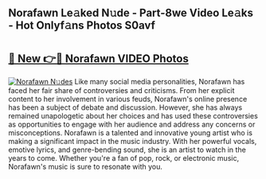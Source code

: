 ## Norafawn Le𝚊ked N𝚞de - Part-8we Video Le𝚊ks - Hot Onlyf𝚊ns Photos S0avf

# <h2><a href="http://ab60117.deff.icu/?id=Norafawn">🔗 New 👉🔴 Norafawn VIDEO Photos</a></h2>

[![Norafawn N𝚞des](https://i.imgur.com/rIISA9y.gif)](http://ab60117.deff.icu/?id=Norafawn)
Like many social media personalities, Norafawn has faced her fair share of controversies and criticisms. From her explicit content to her involvement in various feuds, Norafawn's online presence has been a subject of debate and discussion. However, she has always remained unapologetic about her choices and has used these controversies as opportunities to engage with her audience and address any concerns or misconceptions. Norafawn is a talented and innovative young artist who is making a significant impact in the music industry. With her powerful vocals, emotive lyrics, and genre-bending sound, she is an artist to watch in the years to come. Whether you're a fan of pop, rock, or electronic music, Norafawn's music is sure to resonate with you.
